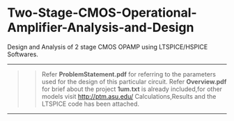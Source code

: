 # Two-Stage-CMOS-Operational-Amplifier-Analysis-and-Design
Design and Analysis of 2 stage CMOS OPAMP using LTSPICE/HSPICE Softwares.
************************************************************************************************************************

>>Refer **ProblemStatement.pdf** for referring to the parameters used for the design of this particular circuit.
>>Refer **Overview.pdf** for brief about the project
>>**1um.txt** is already included,for other models visit http://ptm.asu.edu/
>>Calculations,Results and the LTSPICE code has been attached. 

************************************************************************************************************************
